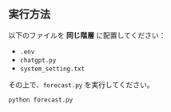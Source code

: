 ## 実行方法

以下のファイルを **同じ階層** に配置してください：

- `.env`  
- `chatgpt.py`  
- `system_setting.txt`  

その上で、`forecast.py` を実行してください。

```bash
python forecast.py
